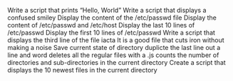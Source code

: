 Write a script that prints “Hello, World”
Write a script that displays a confused smiley
Display the content of the /etc/passwd file
Display the content of /etc/passwd and /etc/host
Display the last 10 lines of /etc/passwd
Display the first 10 lines of /etc/passwd
Write a script that displays the third line of the file iacta
 It is a good file that cuts iron without making a noise
 Save current state of directory
duplicte the last line 
out a line and word
 deletes all the regular files  with a .js
counts the number of directories and sub-directories in the current directory
Create a script that displays the 10 newest files in the current directory
